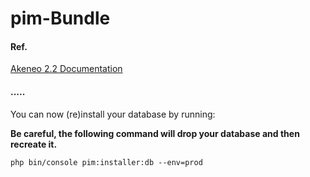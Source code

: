 # pim-Bundle
#### Ref.
[Akeneo 2.2 Documentation](https://docs.akeneo.com/2.2/install_pim/customize_dataset/index.html)
#### .....


You can now (re)install your database by running:

**Be careful, the following command will drop your database and then recreate it.**

```
php bin/console pim:installer:db --env=prod
```
